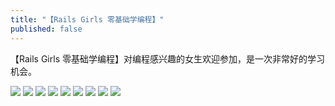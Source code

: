```yaml
---
title: "【Rails Girls 零基础学编程】"
published: false
---
```

【Rails Girls 零基础学编程】对编程感兴趣的女生欢迎参加，是一次非常好的学习机会。

![](./1.jpg)
![](./2.jpg)
![](./3.jpg)
![](./4.jpg)
![](./5.jpg)
![](./6.jpg)
![](./7.jpg)
![](./8.jpg)
![](./9.jpg)
